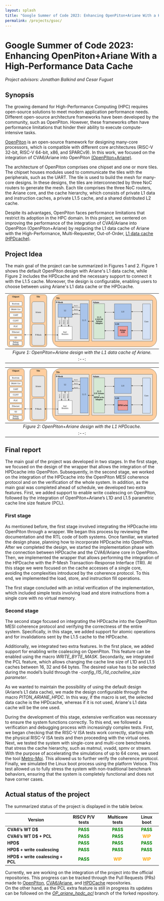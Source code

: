 ```yaml
---
layout: splash
title: "Google Summer of Code 2023: Enhancing OpenPiton+Ariane With a High-Performance Data Cache"
permalink: /projects/gsoc/
---
```

# Google Summer of Code 2023: Enhancing OpenPiton+Ariane With a High-Performance Data Cache
*Project advisors: Jonathan Balkind and Cesar Fuguet*


## Synopsis

The growing demand for High-Performance Computing (HPC) requires open-source solutions to meet modern application performance needs. Different open-source architecture frameworks have been developed by the community, such as OpenPiton. However, these frameworks often have performance limitations that hinder their ability to execute compute-intensive tasks.

[OpenPiton](https://doi.org/10.1145/2872362.2872414) is an open-source framework for designing many-core processors, which is compatible with different core architectures (RISC-V 32-bit, RISC-V 64-bit, x86, and SPARCv9). In this work, we focused on the integration of CVA6/Ariane into OpenPiton [(OpenPiton+Ariane)](https://carrv.github.io/2019/papers/carrv2019_paper_12.pdf).

The architecture of OpenPiton comprises one chipset and one or more tiles. The chipset houses modules used to communicate the tiles with the peripherals, such as the UART. The tile is used to build the mesh for many-core designs. In these designs, the tiles are interconnected by three NoC routers to generate the mesh. Each tile comprises the three NoC routers, the Ariane core, and the cache hierarchy, which consists of private L1 data and instruction caches, a private L1.5 cache, and a shared distributed L2 cache. 

Despite its advantages, OpenPiton faces performance limitations that restrict its adoption in the HPC domain. In this project, we centered on improving the performance of the integration of CVA6/Ariane into OpenPiton (OpenPiton+Ariane) by replacing the L1 data cache of Ariane with the High-Performance, Multi-Requester, Out-of-Order, [L1 data cache (HPDcache)](https://github.com/openhwgroup/cv-hpdcache).

## Project Idea

The main goal of the project can be summarized in Figures 1 and 2. Figure 1 shows the default OpenPiton design with Ariane's L1 data cache, while Figure 2 includes the HPDcache and the necessary support to connect it with the L1.5 cache. Moreover, the design is configurable, enabling users to choose between using Ariane's L1 data cache or the HPDcache.

|![Image of default design](/assets/images/GSoC_draw_Ariane.drawio.png)|
|:--:| 
|*Figure 1: OpenPiton+Ariane design with the L1 data cache of Ariane.*|
|:--:|

|![Image of HPDC](/assets/images/GSoC_draw_HPDC.drawio.png)|
|:--:| 
|*Figure 2: OpenPiton+Ariane design with the L1 HPDcache.*|
|:--:|

## Final report

The main goal of the project was developed in two stages. In the first stage, we focused on the design of the wrapper that allows the integration of the HPDcache into OpenPiton. Subsequently, in the second stage, we worked on the integration of the HPDcache into the OpenPiton MESI coherence protocol and on the verification of the whole system. In addition, as the main goal was completed ahead of schedule, we developed two extra features. First, we added support to enable write coalescing on OpenPiton, followed by the integration of OpenPiton+Ariane’s L1D and L1.5 parametric cache line size feature (PCL). 

### First stage

As mentioned before, the first stage involved integrating the HPDcache into OpenPiton through a wrapper. We began this process by reviewing the documentation and the RTL code of both systems. Once familiar, we started the design phase, planning how to incorporate HPDcache into OpenPiton.
After we completed the design, we started the implementation phase with the connection between HPDcache and the CVA6/Ariane core in OpenPiton. Then, we implemented the wrapper that allows performing the integration of the HPDcache with the P-Mesh Transaction-Response Interface (TRI). At this stage we were focused on the cache accesses of a single core, avoiding the complexities introduced by the coherence protocol. To this end, we implemented the load, store, and instruction fill operations. 

The first stage concluded with an initial verification of the implementation, which included simple tests involving load and store instructions from a single core with no virtual memory. 

### Second stage

The second stage focused on integrating the HPDcache into the OpenPiton MESI coherence protocol and verifying the correctness of the entire system. Specifically, in this stage, we added support for atomic operations and for invalidations sent by the L1.5 cache to the HPDcache. 

Additionally, we integrated two extra features. In the first place, we added support for enabling write coalescing on OpenPiton. This feature can be enabled using the macro *WRITE_BYTE_MASK*. Secondarily, we integrated the PCL feature, which allows changing the cache line size of L1D and L1.5 caches between 16, 32 and 64 bytes. The desired value has to be selected during the model’s build through the *-config_l15_l1d_cacheline_size parameter*. 

As we wanted to maintain the possibility of using the default design (Ariane’s L1 data cache), we made the design configurable through the macro *PITON_ARIANE_HPDC*. In this way, if the macro is set, the selected data cache is the HPDcache, whereas if it is not used, Ariane's L1 data cache will be the one used.

During the development of this stage, extensive verification was necessary to ensure the system functions correctly. To this end, we followed a verification and debugging process with increasingly complex tests. First, we began checking that the RISC-V ISA tests work correctly, starting with the physical RISC-V ISA tests and then proceeding with the virtual ones. Next, we tested the system with single-core and multi-core benchmarks that stress the cache hierarchy, such as matmul, vvadd, spmv or stream. With the purpose of accelerating the simulations of up to 64 cores, we used the tool [Metro-Mpi](https://jbalkind.github.io/docs/date_2023_camera_ready.pdf). This allowed us to further verify the coherence protocol. Finally, we simulated the Linux boot process using the platform Veloce. This test allowed us to fully stress the system with non-traditional benchmark behaviors, ensuring that the system is completely functional and does not have corner cases. 

## Actual status of the project

The summarized status of the project is displayed in the table below.

| Version                           | RISCV P/V tests  | Multicore tests | Linux boot |
|-----------------------------------|:----------:|:---------:|:----------:|
| **CVA6’s WT D$**                  |<b><span style="color:green">PASS</span></b>|<b><span style="color:green">PASS</span></b>| <b><span style="color:green">PASS</span></b>|
| **CVA6’s WT D$ + PCL**            |<b><span style="color:green">PASS</span></b>|<b><span style="color:green">PASS</span></b>| <b><span style="color:orange">WIP</span></b>|
| **HPD$**                          |<b><span style="color:green">PASS</span></b>|<b><span style="color:green">PASS</span></b>| <b><span style="color:green">PASS</span></b>|
| **HPD$ + write coalescing**       |<b><span style="color:green">PASS</span></b>|<b><span style="color:green">PASS</span></b>| <b><span style="color:green">PASS</span></b>|
| **HPD$ + write coalescing + PCL** |<b><span style="color:green">PASS</span></b>|<b><span style="color:orange">WIP</span></b>| <b><span style="color:orange">WIP</span></b>|


Currently, we are working on the integration of the project into the official repositories. This progress can be tracked through the Pull Requests (PRs) made to [OpenPiton](https://github.com/PrincetonUniversity/openpiton/pull/136), [CVA6/Ariane](https://github.com/openhwgroup/cva6/pull/1575), and [HPDCache](https://github.com/openhwgroup/cv-hpdcache/pull/4) repositories.  
On the other hand, as the PCL extra feature is still in progress its updates can be followed on the [*OP_ariane_hpdc_pcl*](https://github.com/AileonN/Openpiton_noliete/tree/OP_ariane_hpdc_pcl) branch of the forked repository. 
